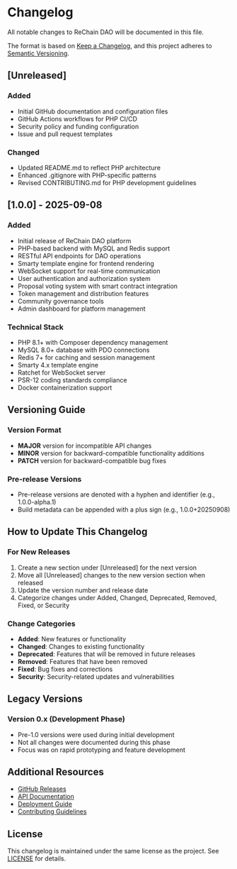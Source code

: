 ﻿# Changelog

All notable changes to ReChain DAO will be documented in this file.

The format is based on [Keep a Changelog](https://keepachangelog.com/en/1.0.0/),
and this project adheres to [Semantic Versioning](https://semver.org/spec/v2.0.0.html).

## [Unreleased]

### Added
- Initial GitHub documentation and configuration files
- GitHub Actions workflows for PHP CI/CD
- Security policy and funding configuration
- Issue and pull request templates

### Changed
- Updated README.md to reflect PHP architecture
- Enhanced .gitignore with PHP-specific patterns
- Revised CONTRIBUTING.md for PHP development guidelines

## [1.0.0] - 2025-09-08

### Added
- Initial release of ReChain DAO platform
- PHP-based backend with MySQL and Redis support
- RESTful API endpoints for DAO operations
- Smarty template engine for frontend rendering
- WebSocket support for real-time communication
- User authentication and authorization system
- Proposal voting system with smart contract integration
- Token management and distribution features
- Community governance tools
- Admin dashboard for platform management

### Technical Stack
- PHP 8.1+ with Composer dependency management
- MySQL 8.0+ database with PDO connections
- Redis 7+ for caching and session management
- Smarty 4.x template engine
- Ratchet for WebSocket server
- PSR-12 coding standards compliance
- Docker containerization support

## Versioning Guide

### Version Format
- **MAJOR** version for incompatible API changes
- **MINOR** version for backward-compatible functionality additions
- **PATCH** version for backward-compatible bug fixes

### Pre-release Versions
- Pre-release versions are denoted with a hyphen and identifier (e.g., 1.0.0-alpha.1)
- Build metadata can be appended with a plus sign (e.g., 1.0.0+20250908)

## How to Update This Changelog

### For New Releases
1. Create a new section under [Unreleased] for the next version
2. Move all [Unreleased] changes to the new version section when released
3. Update the version number and release date
4. Categorize changes under Added, Changed, Deprecated, Removed, Fixed, or Security

### Change Categories
- **Added**: New features or functionality
- **Changed**: Changes to existing functionality
- **Deprecated**: Features that will be removed in future releases
- **Removed**: Features that have been removed
- **Fixed**: Bug fixes and corrections
- **Security**: Security-related updates and vulnerabilities

## Legacy Versions

### Version 0.x (Development Phase)
- Pre-1.0 versions were used during initial development
- Not all changes were documented during this phase
- Focus was on rapid prototyping and feature development

## Additional Resources

- [GitHub Releases](https://github.com/sorydev/DAO/releases)
- [API Documentation](./docs/api.md)
- [Deployment Guide](./docs/deployment.md)
- [Contributing Guidelines](./CONTRIBUTING.md)

## License

This changelog is maintained under the same license as the project. See [LICENSE](./LICENSE) for details.
